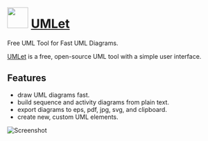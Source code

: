 # <img src="https://cdn.jsdelivr.net/gh/umlet/umlet@b89451cc1026f1dc42884c2b5b8d824bf770d8e6/umlet-standalone/src/exe/img/umlet_logo.png" width="48" height="48"/> [UMLet](https://chocolatey.org/packages/umlet)

Free UML Tool for Fast UML Diagrams.

[UMLet](https://www.umlet.com/) is a free, open-source UML tool with a simple user interface.

## Features

* draw UML diagrams fast.
* build sequence and activity diagrams from plain text.
* export diagrams to eps, pdf, jpg, svg, and clipboard.
* create new, custom UML elements.

![Screenshot](https://cdn.jsdelivr.net/gh/chocolatey/chocolatey-coreteampackages/automatic/umlet/screenshot.png)

